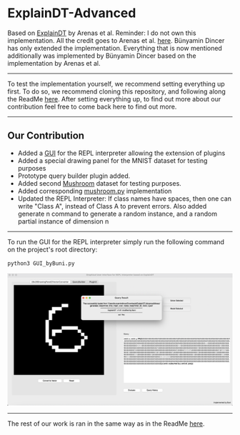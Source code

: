 # ExplainDT-Advanced

Based on [ExplainDT](https://github.com/DiegoEmilio01/A-Symbolic-Language-for-Interpreting-Decision-Trees) by Arenas et al.
Reminder: I do not own this implementation. All the credit goes to Arenas et al. [here](https://github.com/DiegoEmilio01/A-Symbolic-Language-for-Interpreting-Decision-Trees). Bünyamin Dincer has only extended the implementation. Everything that is now mentioned additionally was implemented by Bünyamin Dincer based on the implementation by Arenas et al.

---

To test the implementation yourself, we recommend setting everything up first. To do so, we recommend cloning this repository, and following along the ReadMe [here](https://github.com/DiegoEmilio01/A-Symbolic-Language-for-Interpreting-Decision-Trees). After setting everything up, to find out more about our contribution feel free to come back here to find out more.

---

## Our Contribution
- Added a [GUI](GUI_byBuni.py) for the REPL interpreter allowing the extension of plugins
- Added a special drawing panel for the MNIST dataset for testing purposes
- Prototype query builder plugin added.
- Added second [Mushroom](https://archive.ics.uci.edu/dataset/73/mushroom) dataset for testing purposes.
- Added corresponding [mushroom.py](mushroom.py) implementation
- Updated the REPL Interpreter: If class names have spaces, then one can write "Class A", instead of Class A to prevent errors. Also added generate n command to generate a random instance, and a random partial instance of dimension n

---

To run the GUI for the REPL interpreter simply run the following command on the project's root directory:

```sh
python3 GUI_byBuni.py
```

![Screenshot](readme_images/image.png)

---

The rest of our work is ran in the same way as in the ReadMe [here](https://github.com/DiegoEmilio01/A-Symbolic-Language-for-Interpreting-Decision-Trees).
